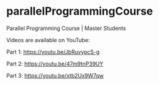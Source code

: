 # parallelProgrammingCourse
Parallel Programming Course | Master Students

Videos are available on YouTube:

Part 1: https://youtu.be/JbRuvypcS-g

Part 2: https://youtu.be/47m9tnP39UY

Part 3: https://youtu.be/xtb2Ux9W7qw
